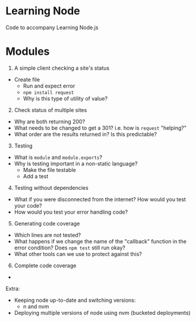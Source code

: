 # Learning Node

Code to accompany Learning Node.js

# Modules

01. A simple client checking a site's status
  * Create file
	* Run and expect error
	* `npm install request`
	* Why is this type of utility of value?

02. Check status of multiple sites
  * Why are both returning 200?
  * What needs to be changed to get a 301? i.e. how is `request` "helping?"
  * What order are the results returned in? Is this predictable?

03. Testing
  * What is `module` and `module.exports`?
  * Why is testing important in a non-static language?
	* Make the file testable
	* Add a test

04. Testing without dependencies
  * What if you were disconnected from the internet? How would you test your code?
  * How would you test your error handling code?

05. Generating code coverage
  * Which lines are not tested?
  * What happens if we change the name of the "callback" function in the error condition?
  Does `npm test` still run okay?
  * What other tools can we use to protect against this?

06. Complete code coverage
  *

Extra:
* Keeping node up-to-date and switching versions:
  * n and nvm
* Deploying multiple versions of node using nvm (bucketed deployments)

